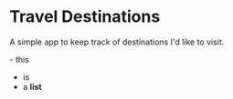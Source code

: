 # Travel Destinations

A simple app to keep track of destinations I'd like to visit.

\- this
* is
* a
**list**
